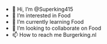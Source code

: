 - 👋 Hi, I’m @Superking415
- 👀 I’m interested in Food
- 🌱 I’m currently learning Food
- 💞️ I’m looking to collaborate on Food
- 📫 How to reach me Burgerking.nl

<!---
Superking415/Superking415 is a ✨ special ✨ repository because its `README.md` (this file) appears on your GitHub profile.
You can click the Preview link to take a look at your changes.
--->
